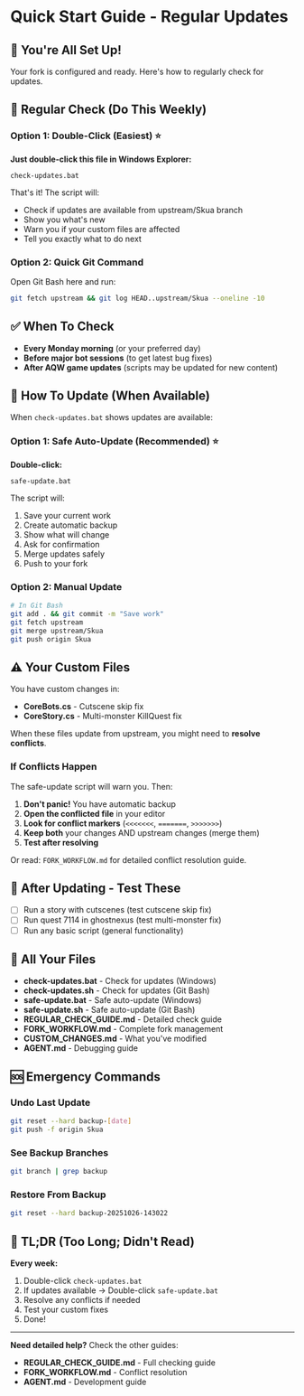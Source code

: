# Quick Start Guide - Regular Updates

## 📌 You're All Set Up!

Your fork is configured and ready. Here's how to regularly check for updates.

## 🚀 Regular Check (Do This Weekly)

### Option 1: Double-Click (Easiest) ⭐

**Just double-click this file in Windows Explorer:**

```
check-updates.bat
```

That's it! The script will:

- Check if updates are available from upstream/Skua branch
- Show you what's new
- Warn you if your custom files are affected
- Tell you exactly what to do next

### Option 2: Quick Git Command

Open Git Bash here and run:

```bash
git fetch upstream && git log HEAD..upstream/Skua --oneline -10
```

## ✅ When To Check

- **Every Monday morning** (or your preferred day)
- **Before major bot sessions** (to get latest bug fixes)
- **After AQW game updates** (scripts may be updated for new content)

## 🔄 How To Update (When Available)

When `check-updates.bat` shows updates are available:

### Option 1: Safe Auto-Update (Recommended) ⭐

**Double-click:**

```
safe-update.bat
```

The script will:

1. Save your current work
2. Create automatic backup
3. Show what will change
4. Ask for confirmation
5. Merge updates safely
6. Push to your fork

### Option 2: Manual Update

```bash
# In Git Bash
git add . && git commit -m "Save work"
git fetch upstream
git merge upstream/Skua
git push origin Skua
```

## ⚠️ Your Custom Files

You have custom changes in:

- **CoreBots.cs** - Cutscene skip fix
- **CoreStory.cs** - Multi-monster KillQuest fix

When these files update from upstream, you might need to **resolve conflicts**.

### If Conflicts Happen

The safe-update script will warn you. Then:

1. **Don't panic!** You have automatic backup
2. **Open the conflicted file** in your editor
3. **Look for conflict markers** (`<<<<<<<`, `=======`, `>>>>>>>`)
4. **Keep both** your changes AND upstream changes (merge them)
5. **Test after resolving**

Or read: `FORK_WORKFLOW.md` for detailed conflict resolution guide.

## 🧪 After Updating - Test These

- [ ] Run a story with cutscenes (test cutscene skip fix)
- [ ] Run quest 7114 in ghostnexus (test multi-monster fix)
- [ ] Run any basic script (general functionality)

## 📁 All Your Files

- **check-updates.bat** - Check for updates (Windows)
- **check-updates.sh** - Check for updates (Git Bash)
- **safe-update.bat** - Safe auto-update (Windows)
- **safe-update.sh** - Safe auto-update (Git Bash)
- **REGULAR_CHECK_GUIDE.md** - Detailed check guide
- **FORK_WORKFLOW.md** - Complete fork management
- **CUSTOM_CHANGES.md** - What you've modified
- **AGENT.md** - Debugging guide

## 🆘 Emergency Commands

### Undo Last Update

```bash
git reset --hard backup-[date]
git push -f origin Skua
```

### See Backup Branches

```bash
git branch | grep backup
```

### Restore From Backup

```bash
git reset --hard backup-20251026-143022
```

## 🎯 TL;DR (Too Long; Didn't Read)

**Every week:**

1. Double-click `check-updates.bat`
2. If updates available → Double-click `safe-update.bat`
3. Resolve any conflicts if needed
4. Test your custom fixes
5. Done!

---

**Need detailed help?** Check the other guides:

- **REGULAR_CHECK_GUIDE.md** - Full checking guide
- **FORK_WORKFLOW.md** - Conflict resolution
- **AGENT.md** - Development guide
